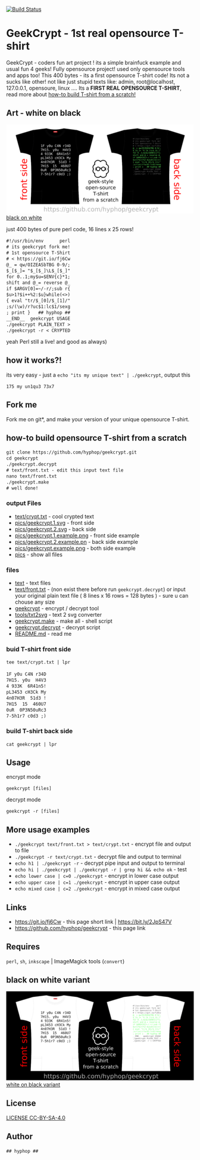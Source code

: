 [![Build Status](https://travis-ci.com/hyphop/geekcrypt.svg?branch=master)](https://travis-ci.com/hyphop/geekcrypt)

# GeekCrypt - 1st real opensource T-shirt

GeekCrypt - coders fun art project ! 
its a simple brainfuck example and usual fun 4 geeks! 
Fully opensource project! used only opensource tools and apps too!
This 400 bytes - its a first opensource T-shirt code!
Its not a sucks like other! not like just stupid texts like: admin, root@localhost, 127.0.0.1, opensoure, linux ....
Its a **FIRST REAL OPENSOURCE T-SHIRT**, read more about
[how-to build T-shirt from a scratch!](#how-to-build-opensource-t-shirt-from-a-scratch)

## Art - white on black

![geekcrypt - 1st opensource T-shirt](pics/geekcrypt.example.white.small.png)
[black on white](#black-on-white)

just 400 bytes of pure perl code, 16 lines x 25 rows! 

```
#!/usr/bin/env      perl
# its geekcrypt fork me!
# 1st opensource T-Shirt
# < https://git.io/fj6Cw
@_ = qw/OIZEASbTBG 0-9/;
$_[$_]= "$_[$_]\L$_[$_]"
for 0..1;my$u=$ENV{c}*1;
shift and @_= reverse @_
if $ARGV[0]=~/-r/;sub r{
$u>1?$i++%2:$u}while(<>)
{ eval "tr/$_[0]/$_[1]/"
;s/(\w)/r?uc$1:lc$1/sexg
; print }   ## hyphop ##
__END__  geekcrypt USAGE
./geekcrypt PLAIN_TEXT >
./geekcrypt -r < CRYPTED
```
yeah Perl still a live! and good as always)

## how it works?!

its very easy - just a `echo "its my unique text" | ./geekcrypt`, output this

```
175 my un1qu3 73x7
```

## Fork me 

Fork me on git*, and make your version of your unique opensource T-shirt.

## how-to build opensource T-shirt from a scratch

    git clone https://github.com/hyphop/geekcrypt.git
    cd geekcrypt
    ./geekcrypt.decrypt
    # text/front.txt - edit this input text file
    nano text/front.txt
    ./geekcrypt.make
    # well done!

### output Files

+ [text/crypt.txt](text/crypt.txt) - cool crypted text
+ [pics/geekcrypt.1.svg](pics/geekcrypt.1.svg) - front side
+ [pics/geekcrypt.2.svg](pics/geekcrypt.2.svg) - back side
+ [pics/geekcrypt.1.example.png](pics/geekcrypt.1.example.png) - front side example
+ [pics/geekcrypt.2.example.pn](pics/geekcrypt.2.example.png) - back side example
+ [pics/geekcrypt.example.png](pics/geekcrypt.example.png) - both side example
+ [pics](pics) - show all files

### files

+ [text](text) - text files 
+ [text/front.txt](text/front.txt) - (non exist there before run `geekcrypt.decrypt`) or input your original plain text file ( 8 lines x 16 rows  = 128 bytes ) - sure u can chouse any size
+ [geekcrypt](geekcrypt) - encrypt / decrypt tool
+ [tools/txt2svg](tools/txt2svg) - text 2 svg converter
+ [geekcrypt.make](geekcrypt.make) - make all - shell script
+ [geekcrypt.decrypt](geekcrypt.decrypt) - decrypt script
+ [README.md](README.md) - read me

### buid T-shirt front side

    tee text/crypt.txt | lpr

    1F y0u C4N r34D
    7H15. y0u  H4V3
    4 933K  6R41n5!
    pL3453 cH3Ck My
    4n07H3R  51d3 !
    7H15  15  460U7
    0uR  0P3N50uRc3
    7-5h1r7 c0d3 ;)

### build T-shirt back side

    cat geekcrypt | lpr

## Usage

encrypt mode

    geekcrypt [files]

decrypt mode

    geekcrypt -r [files]


## More usage examples

+ `./geekcrypt text/front.txt > text/crypt.txt` - encrypt file and output to file
+ `./geekcrypt -r text/crypt.txt` - decrypt file and output to terminal
+ `echo h1 | ./geekcrypt -r` - decrypt pipe input and output to terminal
+ `echo hi | ./geekcrypt | ./geekcrypt -r | grep hi && echo ok` - test
+ `echo lower case | c=0 ./geekcrypt` - encrypt in lower case output
+ `echo upper case | c=1 ./geekcrypt` - encrypt in upper case output
+ `echo mixed case | c=2 ./geekcrypt` - encrypt in mixed case output

## Links

+ https://git.io/fj6Cw	- this page short link | https://bit.ly/2JpS47V 
+ https://github.com/hyphop/geekcrypt - this page link

## Requires

`perl`, `sh`, `inkscape` | ImageMagick tools (`convert`)

## black on white variant

![geekcrypt - 1st opensource T-shirt](pics/geekcrypt.example.black.small.png)
[white on black variant](#geekcrypt---1st-real-opensource-t-shirt)

## License

[LICENSE CC-BY-SA-4.0](LICENSE) 

## Author

    ## hyphop ##
